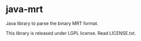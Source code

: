 java-mrt
========

Java library to parse the binary MRT format.

This library is released under LGPL license. Read LICENSE.txt.
